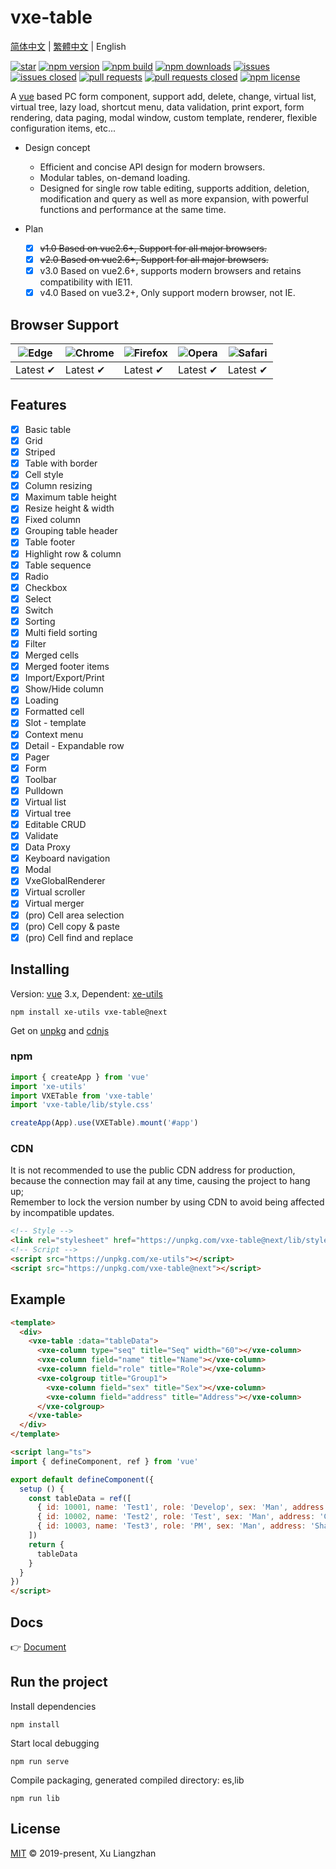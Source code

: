 # vxe-table

[简体中文](README.md) | [繁體中文](README.zh-TW.md) | English  

[![star](https://gitee.com/xuliangzhan_admin/vxe-table/badge/star.svg?theme=gvp)](https://gitee.com/xuliangzhan_admin/vxe-table/stargazers)
[![npm version](https://img.shields.io/npm/v/vxe-table.svg?style=flat-square)](https://www.npmjs.com/package/vxe-table)
[![npm build](https://travis-ci.com/x-extends/vxe-table.svg?branch=master)](https://travis-ci.com/x-extends/vxe-table)
[![npm downloads](https://img.shields.io/npm/dt/vxe-table.svg?style=flat-square)](https://npm-stat.com/charts.html?package=vxe-table)
[![issues](https://img.shields.io/github/issues/x-extends/vxe-table.svg)](https://github.com/x-extends/vxe-table/issues)
[![issues closed](https://img.shields.io/github/issues-closed/x-extends/vxe-table.svg)](https://github.com/x-extends/vxe-table/issues?q=is%3Aissue+is%3Aclosed)
[![pull requests](https://img.shields.io/github/issues-pr/x-extends/vxe-table.svg)](https://github.com/x-extends/vxe-table/pulls)
[![pull requests closed](https://img.shields.io/github/issues-pr-closed/x-extends/vxe-table.svg)](https://github.com/x-extends/vxe-table/pulls?q=is%3Apr+is%3Aclosed)
[![npm license](https://img.shields.io/github/license/mashape/apistatus.svg)](LICENSE)

A [vue](https://www.npmjs.com/package/vue) based PC form component, support add, delete, change, virtual list, virtual tree, lazy load, shortcut menu, data validation, print export, form rendering, data paging, modal window, custom template, renderer, flexible configuration items, etc...

* Design concept
  * Efficient and concise API design for modern browsers.
  * Modular tables, on-demand loading.
  * Designed for single row table editing, supports addition, deletion, modification and query as well as more expansion, with powerful functions and performance at the same time.

* Plan
  * [x] ~~v1.0 Based on vue2.6+, Support for all major browsers.~~
  * [x] ~~v2.0 Based on vue2.6+, Support for all major browsers.~~
  * [x] v3.0 Based on vue2.6+, supports modern browsers and retains compatibility with IE11.
  * [x] v4.0 Based on vue3.2+, Only support modern browser, not IE.

## Browser Support

![Edge](https://raw.github.com/alrra/browser-logos/master/src/edge/edge_48x48.png) | ![Chrome](https://raw.github.com/alrra/browser-logos/master/src/chrome/chrome_48x48.png) | ![Firefox](https://raw.github.com/alrra/browser-logos/master/src/firefox/firefox_48x48.png) | ![Opera](https://raw.github.com/alrra/browser-logos/master/src/opera/opera_48x48.png) | ![Safari](https://raw.github.com/alrra/browser-logos/master/src/safari/safari_48x48.png)
--- | --- | --- | --- | --- |
Latest ✔ | Latest ✔ | Latest ✔ | Latest ✔ | Latest ✔ |

## Features

* [x] Basic table
* [x] Grid
* [x] Striped
* [x] Table with border
* [x] Cell style
* [x] Column resizing
* [x] Maximum table height
* [x] Resize height & width
* [x] Fixed column
* [x] Grouping table header
* [x] Table footer
* [x] Highlight row & column
* [x] Table sequence
* [x] Radio
* [x] Checkbox
* [x] Select
* [x] Switch
* [x] Sorting
* [x] Multi field sorting
* [x] Filter
* [x] Merged cells
* [x] Merged footer items
* [x] Import/Export/Print
* [x] Show/Hide column
* [x] Loading
* [x] Formatted cell
* [x] Slot - template
* [x] Context menu
* [x] Detail - Expandable row
* [x] Pager
* [x] Form
* [x] Toolbar
* [x] Pulldown
* [x] Virtual list
* [x] Virtual tree
* [x] Editable CRUD
* [x] Validate
* [x] Data Proxy
* [x] Keyboard navigation
* [x] Modal
* [x] VxeGlobalRenderer
* [x] Virtual scroller
* [x] Virtual merger
* [x] (pro) Cell area selection
* [x] (pro) Cell copy & paste
* [x] (pro) Cell find and replace

## Installing

Version: [vue](https://www.npmjs.com/package/vue) 3.x, Dependent: [xe-utils](https://www.npmjs.com/package/xe-utils)

```shell
npm install xe-utils vxe-table@next
```

Get on [unpkg](https://unpkg.com/vxe-table/) and [cdnjs](https://cdn.jsdelivr.net/npm/vxe-table/)

### npm

```javascript
import { createApp } from 'vue'
import 'xe-utils'
import VXETable from 'vxe-table'
import 'vxe-table/lib/style.css'

createApp(App).use(VXETable).mount('#app')
```

### CDN

It is not recommended to use the public CDN address for production, because the connection may fail at any time, causing the project to hang up;  
Remember to lock the version number by using CDN to avoid being affected by incompatible updates.

```HTML
<!-- Style -->
<link rel="stylesheet" href="https://unpkg.com/vxe-table@next/lib/style.css">
<!-- Script -->
<script src="https://unpkg.com/xe-utils"></script>
<script src="https://unpkg.com/vxe-table@next"></script>
```

## Example

```html
<template>
  <div>
    <vxe-table :data="tableData">
      <vxe-column type="seq" title="Seq" width="60"></vxe-column>
      <vxe-column field="name" title="Name"></vxe-column>
      <vxe-column field="role" title="Role"></vxe-column>
      <vxe-colgroup title="Group1">
        <vxe-column field="sex" title="Sex"></vxe-column>
        <vxe-column field="address" title="Address"></vxe-column>
      </vxe-colgroup>
    </vxe-table>
  </div>
</template>

<script lang="ts">
import { defineComponent, ref } from 'vue'

export default defineComponent({
  setup () {
    const tableData = ref([
      { id: 10001, name: 'Test1', role: 'Develop', sex: 'Man', address: 'Shenzhen' },
      { id: 10002, name: 'Test2', role: 'Test', sex: 'Man', address: 'Guangzhou' },
      { id: 10003, name: 'Test3', role: 'PM', sex: 'Man', address: 'Shanghai' }
    ])
    return {
      tableData
    }
  }
})
</script>
```

## Docs

👉 [Document](https://vxetable.cn)  

## Run the project

Install dependencies

```shell
npm install
```

Start local debugging

```shell
npm run serve
```

Compile packaging, generated compiled directory: es,lib

```shell
npm run lib
```

## License

[MIT](LICENSE) © 2019-present, Xu Liangzhan
